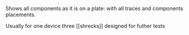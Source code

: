 Shows all components as it is on a plate: with all traces and components placements.

Usually for one device three [[shrecks]] designed for futher tests